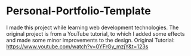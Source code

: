 # Personal-Portfolio-Template
I made this project while learning web development technologies. The original project is from a YouTube tutorial, to which I added some effects and made some minor improvements to the design.
Original Tutorial: https://www.youtube.com/watch?v=0YFrGy_mzjY&t=123s
